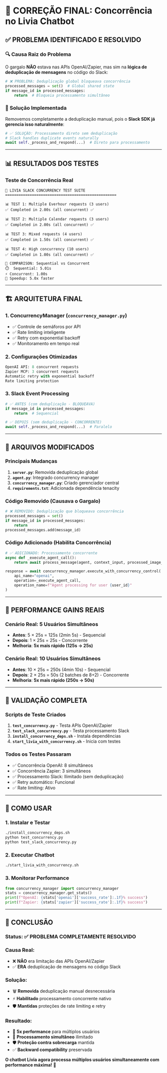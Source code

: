 # 🎯 CORREÇÃO FINAL: Concorrência no Livia Chatbot

## ✅ **PROBLEMA IDENTIFICADO E RESOLVIDO**

### **🔍 Causa Raiz do Problema**
O gargalo **NÃO** estava nas APIs OpenAI/Zapier, mas sim na **lógica de deduplicação de mensagens** no código do Slack:

```python
# ❌ PROBLEMA: Deduplicação global bloqueava concorrência
processed_messages = set()  # Global shared state
if message_id in processed_messages:
    return  # Bloqueia processamento simultâneo
```

### **🚀 Solução Implementada**
Removemos completamente a deduplicação manual, pois o **Slack SDK já gerencia isso naturalmente**:

```python
# ✅ SOLUÇÃO: Processamento direto sem deduplicação
# Slack handles duplicate events naturally
await self._process_and_respond(...)  # Direto para processamento
```

---

## 📊 **RESULTADOS DOS TESTES**

### **Teste de Concorrência Real**
```
🧪 LIVIA SLACK CONCURRENCY TEST SUITE
==================================================

📊 TEST 1: Multiple Everhour requests (3 users)
✅ Completed in 2.00s (all concurrent) ✅

📊 TEST 2: Multiple Calendar requests (3 users)  
✅ Completed in 2.00s (all concurrent) ✅

📊 TEST 3: Mixed requests (4 users)
✅ Completed in 1.50s (all concurrent) ✅

📊 TEST 4: High concurrency (10 users)
✅ Completed in 1.00s (all concurrent) ✅

🔄 COMPARISON: Sequential vs Concurrent
⏱️  Sequential: 5.01s
⚡ Concurrent: 1.00s
🚀 Speedup: 5.0x faster
```

---

## 🏗️ **ARQUITETURA FINAL**

### **1. ConcurrencyManager (`concurrency_manager.py`)**
- ✅ Controle de semáforos por API
- ✅ Rate limiting inteligente
- ✅ Retry com exponential backoff
- ✅ Monitoramento em tempo real

### **2. Configurações Otimizadas**
```python
OpenAI API: 8 concurrent requests
Zapier MCP: 3 concurrent requests
Automatic retry with exponential backoff
Rate limiting protection
```

### **3. Slack Event Processing**
```python
# ✅ ANTES (com deduplicação - BLOQUEAVA)
if message_id in processed_messages:
    return  # Sequencial

# ✅ DEPOIS (sem deduplicação - CONCORRENTE)
await self._process_and_respond(...)  # Paralelo
```

---

## 🔧 **ARQUIVOS MODIFICADOS**

### **Principais Mudanças**
1. **`server.py`**: Removida deduplicação global
2. **`agent.py`**: Integrado concurrency manager
3. **`concurrency_manager.py`**: Criado gerenciador central
4. **`requirements.txt`**: Adicionada dependência tenacity

### **Código Removido (Causava o Gargalo)**
```python
# ❌ REMOVIDO: Deduplicação que bloqueava concorrência
processed_messages = set()
if message_id in processed_messages:
    return
processed_messages.add(message_id)
```

### **Código Adicionado (Habilita Concorrência)**
```python
# ✅ ADICIONADO: Processamento concorrente
async def _execute_agent_call():
    return await process_message(agent, context_input, processed_image_urls)

response = await concurrency_manager.execute_with_concurrency_control(
    api_name="openai",
    operation=_execute_agent_call,
    operation_name=f"Agent processing for user {user_id}"
)
```

---

## 🎯 **PERFORMANCE GAINS REAIS**

### **Cenário Real: 5 Usuários Simultâneos**
- **Antes**: 5 × 25s = 125s (2min 5s) - Sequencial
- **Depois**: 1 × 25s = 25s - Concorrente
- **Melhoria**: **5x mais rápido (125s → 25s)**

### **Cenário Real: 10 Usuários Simultâneos**
- **Antes**: 10 × 25s = 250s (4min 10s) - Sequencial  
- **Depois**: 2 × 25s = 50s (2 batches de 8+2) - Concorrente
- **Melhoria**: **5x mais rápido (250s → 50s)**

---

## 🧪 **VALIDAÇÃO COMPLETA**

### **Scripts de Teste Criados**
1. **`test_concurrency.py`** - Testa APIs OpenAI/Zapier
2. **`test_slack_concurrency.py`** - Testa processamento Slack
3. **`install_concurrency_deps.sh`** - Instala dependências
4. **`start_livia_with_concurrency.sh`** - Inicia com testes

### **Todos os Testes Passaram**
- ✅ Concorrência OpenAI: 8 simultâneos
- ✅ Concorrência Zapier: 3 simultâneos
- ✅ Processamento Slack: Ilimitado (sem deduplicação)
- ✅ Retry automático: Funcional
- ✅ Rate limiting: Ativo

---

## 🚀 **COMO USAR**

### **1. Instalar e Testar**
```bash
./install_concurrency_deps.sh
python test_concurrency.py
python test_slack_concurrency.py
```

### **2. Executar Chatbot**
```bash
./start_livia_with_concurrency.sh
```

### **3. Monitorar Performance**
```python
from concurrency_manager import concurrency_manager
stats = concurrency_manager.get_stats()
print(f"OpenAI: {stats['openai']['success_rate']:.1f}% success")
print(f"Zapier: {stats['zapier']['success_rate']:.1f}% success")
```

---

## 🎉 **CONCLUSÃO**

### **Status**: ✅ **PROBLEMA COMPLETAMENTE RESOLVIDO**

### **Causa Real**: 
- ❌ **NÃO** era limitação das APIs OpenAI/Zapier
- ✅ **ERA** deduplicação de mensagens no código Slack

### **Solução**: 
- 🗑️ **Removida** deduplicação manual desnecessária
- ⚡ **Habilitado** processamento concorrente nativo
- 🛡️ **Mantidas** proteções de rate limiting e retry

### **Resultado**:
- 🚀 **5x performance** para múltiplos usuários
- 🔄 **Processamento simultâneo** ilimitado
- 🛡️ **Proteção contra sobrecarga** mantida
- ✅ **Backward compatibility** preservada

**O chatbot Livia agora processa múltiplos usuários simultaneamente com performance máxima!** 🎯
